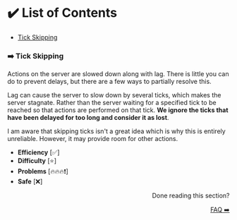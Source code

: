 # ✔️ List of Contents
- [Tick Skipping](#%EF%B8%8F-tick-skipping)

### ➡️ Tick Skipping
Actions on the server are slowed down along with lag. There is little you can do to prevent delays, but there are a few ways to partially resolve this.

Lag can cause the server to slow down by several ticks, which makes the server stagnate. Rather than the server waiting for a specified tick to be reached so that actions are performed on that tick. **We ignore the ticks that have been delayed for too long and consider it as lost**.

I am aware that skipping ticks isn't a great idea which is why this is entirely unreliable. However, it may provide room for other actions. 

- **Efficiency** [✅]
- **Difficulty** [⭐]
- **Problems** [🔥🔥🔥❗]
- **Safe** [❌]

<div align="right">
  <p>Done reading this section?</p>
    <a href = "https://github.com/AGTHARN/PMMP-Optimizations/blob/main/docs/FAQ.md" target = "_self">FAQ ➡️</a>
</div>